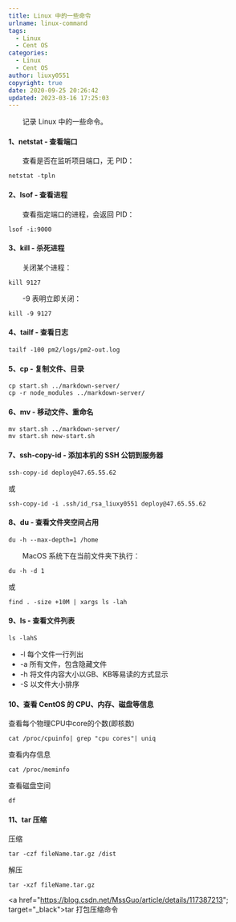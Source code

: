 ```yaml
---
title: Linux 中的一些命令
urlname: linux-command
tags:
  - Linux
  - Cent OS
categories:
  - Linux
  - Cent OS
author: liuxy0551
copyright: true
date: 2020-09-25 20:26:42
updated: 2023-03-16 17:25:03
---
```



&emsp;&emsp;记录 Linux 中的一些命令。

<!--more-->



#### 1、netstat - 查看端口

&emsp;&emsp;查看是否在监听项目端口，无 PID：

```
netstat -tpln
```


#### 2、lsof - 查看进程

&emsp;&emsp;查看指定端口的进程，会返回 PID：

```
lsof -i:9000
```


#### 3、kill - 杀死进程

&emsp;&emsp;关闭某个进程：

```
kill 9127
```

&emsp;&emsp;-9 表明立即关闭：

```
kill -9 9127
```


#### 4、tailf - 查看日志

```
tailf -100 pm2/logs/pm2-out.log
```


#### 5、cp - 复制文件、目录

```
cp start.sh ../markdown-server/
cp -r node_modules ../markdown-server/
```


#### 6、mv - 移动文件、重命名

```
mv start.sh ../markdown-server/
mv start.sh new-start.sh
```


#### 7、ssh-copy-id - 添加本机的 SSH 公钥到服务器

```
ssh-copy-id deploy@47.65.55.62
```
或
```
ssh-copy-id -i .ssh/id_rsa_liuxy0551 deploy@47.65.55.62
```


#### 8、du - 查看文件夹空间占用

```
du -h --max-depth=1 /home
```

&emsp;&emsp;MacOS 系统下在当前文件夹下执行：

```
du -h -d 1
```
或
```
find . -size +10M | xargs ls -lah
```


#### 9、ls - 查看文件列表

```
ls -lahS
```

- -l 每个文件一行列出
- -a 所有文件，包含隐藏文件
- -h 将文件内容大小以GB、KB等易读的方式显示
- -S 以文件大小排序


#### 10、查看 CentOS 的 CPU、内存、磁盘等信息

查看每个物理CPU中core的个数(即核数)
```
cat /proc/cpuinfo| grep "cpu cores"| uniq
```

查看内存信息
```
cat /proc/meminfo
```

查看磁盘空间
```
df
```


#### 11、tar 压缩

压缩
```
tar -czf fileName.tar.gz /dist
```

解压
```
tar -xzf fileName.tar.gz
```

<a href="https://blog.csdn.net/MssGuo/article/details/117387213"; target="_black">tar 打包压缩命令</a>
